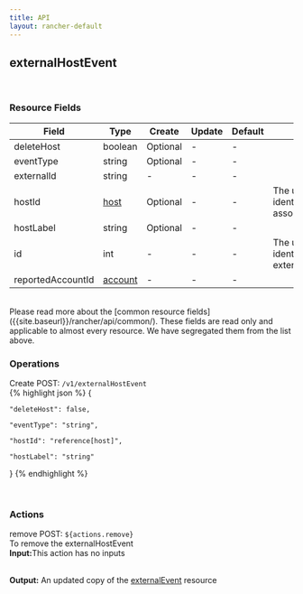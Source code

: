 ```yaml
---
title: API
layout: rancher-default
---
```


## externalHostEvent



​
### Resource Fields

Field | Type | Create | Update | Default | Notes
---|---|---|---|---|---
deleteHost | boolean | Optional | - | - | 
eventType | string | Optional | - | - | 
externalId | string | - | - | - | 
hostId | [host]({{site.baseurl}}/rancher/api/api-resources/host/) | Optional | - | - | The unique identifier for the associated host
hostLabel | string | Optional | - | - | 
id | int | - | - | - | The unique identifier for the externalHostEvent
reportedAccountId | [account]({{site.baseurl}}/rancher/api/api-resources/account/) | - | - | - | 

<br>
Please read more about the [common resource fields]({{site.baseurl}}/rancher/api/common/). 
These fields are read only and applicable to almost every resource. We have segregated them from the list above.
​

### Operations



<span class="action">
<span class="header">
Create
<span class="headerright">POST:  <code>/v1/externalHostEvent</code></span>
</span>
<div class="action-contents">
{% highlight json %} 
{

	"deleteHost": false,

	"eventType": "string",

	"hostId": "reference[host]",

	"hostLabel": "string"

} 
{% endhighlight %}
</div>
</span>












​
### Actions

<span class="action">
<span class="header">
remove
<span class="headerright">POST:  <code>${actions.remove}</code></span>
</span>
<div class="action-contents">
To remove the externalHostEvent
<br>

<span class="input">
<strong>Input:</strong>This action has no inputs
<br>

<br>
</span>

<span class="output"><strong>Output:</strong> An updated copy of the <a href="/rancher/api/api-resources/externalEvent/">externalEvent</a> resource
</span>
</div>
</span>
</span>
</span>


